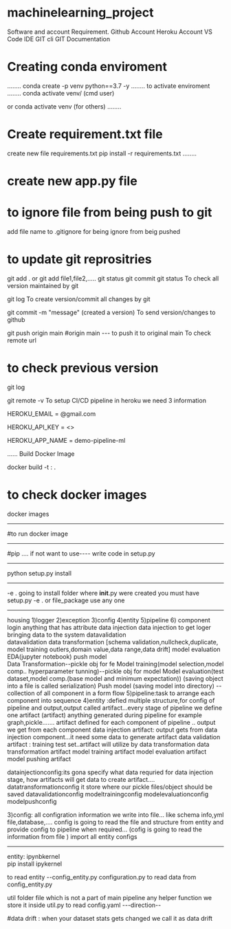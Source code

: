 # machinelearning_project
Software and account Requirement.
Github Account
Heroku Account
VS Code IDE
GIT cli
GIT Documentation

# Creating conda enviroment
........
conda create -p venv python==3.7 -y
........
to activate enviroment
........
conda activate venv/   (cmd user)

or 
conda activate venv (for others)
........

# Create requirement.txt file       

create new file requirements.txt
pip install -r requirements.txt
........

# create new  app.py file

# to ignore file from being push to git
add file name to .gitignore  for being ignore from beig pushed

# to update git reprositries

git add .   or git add file1,file2,.....
git status
git commit 
git status
To check all version maintained by git

git log
To create version/commit all changes by git

git commit -m "message"     (created a version)
To send version/changes to github 

git push origin main      #origin main --- to push it to original main
To check remote url

# to check previous version
git log

git remote -v
To setup CI/CD pipeline in heroku we need 3 information

HEROKU_EMAIL = @gmail.com

HEROKU_API_KEY = <>

HEROKU_APP_NAME = demo-pipeline-ml

......
Build Docker Image

docker build -t <image name>:<tag name> .

# to check docker images
docker images
____________
#to run docker image
___________
#pip .... if not want to use---- write code in setup.py
_____________
python setup.py install
______________
-e . going to install folder where  __init__.py were created  you must have setup.py 
-e . or file_package use any one

_______________________________________
housing
1)logger 2)exception 3)config         4)entity               5)pipeline                    6) component
 login                      anything that has attribute   data injection                     data injection
  to get loger                                       bringing data to the system           datavalidation    
                                                       datavalidation                       data transformation
                                                [schema validation,nullcheck,duplicate,       model training
                                                outlers,domain value,data range,data drift]    model evaluation
                                                      EDA(jupyter notebook)                     push model      
                                                Data Transformation--pickle obj for fe
                                                 Model training(model selection,model comp..
                                                hyperparameter tunning)--pickle obj for model
                                                Model evaluation(test dataset,model comp.(base model 
                                                       and minimum expectation))
                                                (saving object into a file is called serialization)
                                                Push model (saving model into directory)
                                                --collection of all component in a form flow 
5)pipeline:task to arrange each component into sequence
4)entity :defied multiple structure,for config of pipeline and output,output called artifact...every stage of pipeline we define one artifact
(artifact) anything generated during pipeline for example graph,pickle.......
artifact defined for each component of pipeline .. output we get from each component
data injection artifact: output gets from data injection component...it need some data to generate artifact
data validation artifact : training test set..artifact will utilize by data transformation
data transformation artifact
model training artifact
model evaluation artifact
model pushing artifact
 
datainjectionconfig:its gona specify what data requried for data injection stage, how artifacts will get data to create artifact....
datatransformationconfig   it store where our  pickle files/object should be saved
datavalidationconfig
modeltrainingconfig
modelevaluationconfig
modelpushconfig

3)config: all configration information we write into file... like schema info,yml file,database,.... config is going to read the file and structure from entity and provide config to pipeline when required...
(cofig is going to read the information from file )
import all entity configs

------------------------------------------------------------------------------------
entity:
ipynbkernel  
pip install ipykernel


to read entity --config_entity.py
configuration.py to read data from config_entity.py

util folder
file which is not a part of main pipeline
any helper function we store it inside util.py
to read config.yaml ---direction--

#data drift : when your dataset stats gets changed we call it as data drift 